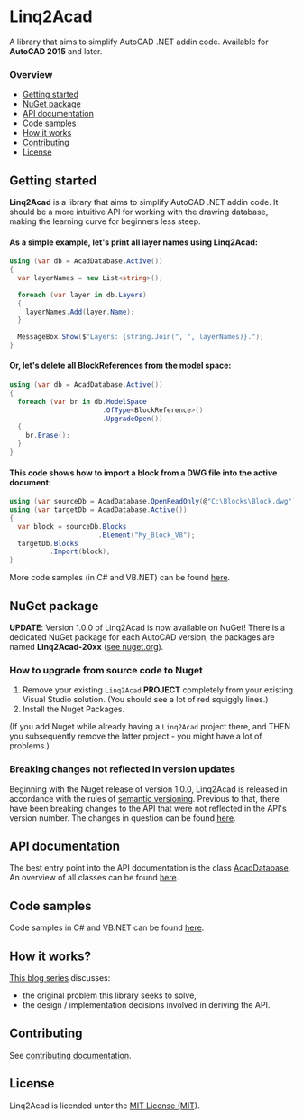 # Linq2Acad
A library that aims to simplify AutoCAD .NET addin code. Available for **AutoCAD 2015** and later.

### Overview
- [Getting started](#get-started)
- [NuGet package](#nuget-package)
- [API documentation](#api-documentation)
- [Code samples](#code-samples)
- [How it works](#how-it-works)
- [Contributing](#contributing)
- [License](#license)

## Getting started
**Linq2Acad** is a library that aims to simplify AutoCAD .NET addin code. It should be a more intuitive API for working with the drawing database, making the learning curve for beginners less steep.

#### As a simple example, let's print all layer names using Linq2Acad:

```cs
using (var db = AcadDatabase.Active())
{
  var layerNames = new List<string>();
  
  foreach (var layer in db.Layers)
  {
    layerNames.Add(layer.Name);
  }
  
  MessageBox.Show($"Layers: {string.Join(", ", layerNames)}.");
}
```

#### Or, let's delete all BlockReferences from the model space:

```cs
using (var db = AcadDatabase.Active())
{
  foreach (var br in db.ModelSpace
                       .OfType<BlockReference>()
                       .UpgradeOpen())
  {
    br.Erase();
  }
}
```

#### This code shows how to import a block from a DWG file into the active document:

```cs
using (var sourceDb = AcadDatabase.OpenReadOnly(@"C:\Blocks\Block.dwg"))
using (var targetDb = AcadDatabase.Active())
{
  var block = sourceDb.Blocks
                      .Element("My_Block_V8");
  targetDb.Blocks
          .Import(block);
}
```
  
More code samples (in C# and VB.NET) can be found [here](docs/CodeSamples.md).

## NuGet package
**UPDATE**: Version 1.0.0 of Linq2Acad is now available on NuGet! There is a dedicated NuGet package for each AutoCAD version, the packages are named **Linq2Acad-20xx** ([see nuget.org](https://www.nuget.org/packages?q=linq2acad)).

### How to upgrade from source code to Nuget

1. Remove your existing `Linq2Acad` **PROJECT** completely from your existing Visual Studio solution. (You should see a lot of red squiggly lines.)
2. Install the Nuget Packages. 

(If you add Nuget while already having a `Linq2Acad` project there, and THEN you subsequently remove the latter project - you might have a lot of problems.)

### Breaking changes not reflected in version updates
Beginning with the Nuget release of version 1.0.0, Linq2Acad is released in accordance with the rules of [semantic versioning](https://semver.org). Previous to that, there have been breaking changes to the API that were not reflected in the API's version number. The changes in question can be found [here](docs/BreakingChanges.md).

## API documentation
The best entry point into the API documentation is the class [AcadDatabase](docs/api/T_Linq2Acad_AcadDatabase.md#AcadDatabase-Class). An overview of all classes can be found [here](docs/api/Index.md#Linq2Acad-Namespace).

## Code samples
Code samples in C# and VB.NET can be found [here](docs/CodeSamples.md).

## How it works?
[This blog series](https://wtertinek.com/2016/07/06/linq-and-the-autocad-net-api-final-part) discusses:

- the original problem this library seeks to solve,
- the design / implementation decisions involved in deriving the API. 

## Contributing
See [contributing documentation](/.github/CONTRIBUTING.md).

## License
Linq2Acad is licended unter the [MIT License (MIT)](LICENSE).

